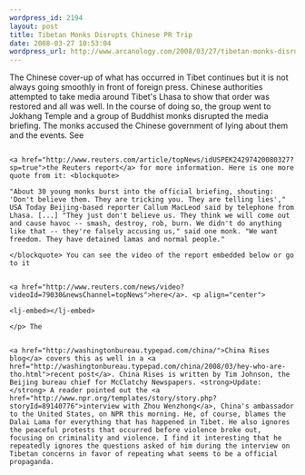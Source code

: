 ```yaml
--- 
wordpress_id: 2194
layout: post
title: Tibetan Monks Disrupts Chinese PR Trip
date: 2008-03-27 10:53:04
wordpress_url: http://www.arcanology.com/2008/03/27/tibetan-monks-disrupts-chinese-pr-trip/
---
```

The Chinese cover-up of what has occurred in Tibet continues but it is not always going smoothly in front of foreign press. Chinese authorities attempted to take media around Tibet's Lhasa to show that order was restored and all was well. In the course of doing so, the group went to Jokhang Temple and a group of Buddhist monks disrupted the media briefing. The monks accused the Chinese government of lying about them and the events. See 
                                                                                                                                                                                                                                                                                                                                                                                                                                                                                                                                                                                                                                                                                                                                                                                                                                                                                                      
                                                                                                                                                                                                                                                                                                                                                                                                                                                                                                                                                                                                                                                                                                                                                                                                                                                                                                      <a href="http://www.reuters.com/article/topNews/idUSPEK24297420080327?sp=true">the Reuters report</a> for more information. Here is one more quote from it: <blockquote>
                                                                                                                                                                                                                                                                                                                                                                                                                                                                                                                                                                                                                                                                                                                                                                                                                                                                                                        "About 30 young monks burst into the official briefing, shouting: 'Don't believe them. They are tricking you. They are telling lies'," USA Today Beijing-based reporter Callum MacLeod said by telephone from Lhasa. [...] "They just don't believe us. They think we will come out and cause havoc -- smash, destroy, rob, burn. We didn't do anything like that -- they're falsely accusing us," said one monk. "We want freedom. They have detained lamas and normal people."
                                                                                                                                                                                                                                                                                                                                                                                                                                                                                                                                                                                                                                                                                                                                                                                                                                                                                                      </blockquote> You can see the video of the report embedded below or go to it 
                                                                                                                                                                                                                                                                                                                                                                                                                                                                                                                                                                                                                                                                                                                                                                                                                                                                                                      
                                                                                                                                                                                                                                                                                                                                                                                                                                                                                                                                                                                                                                                                                                                                                                                                                                                                                                      <a href="http://www.reuters.com/news/video?videoId=79030&newsChannel=topNews">here</a>. <p align="center">
                                                                                                                                                                                                                                                                                                                                                                                                                                                                                                                                                                                                                                                                                                                                                                                                                                                                                                        <lj-embed></lj-embed>
                                                                                                                                                                                                                                                                                                                                                                                                                                                                                                                                                                                                                                                                                                                                                                                                                                                                                                      </p> The 
                                                                                                                                                                                                                                                                                                                                                                                                                                                                                                                                                                                                                                                                                                                                                                                                                                                                                                      
                                                                                                                                                                                                                                                                                                                                                                                                                                                                                                                                                                                                                                                                                                                                                                                                                                                                                                      <a href="http://washingtonbureau.typepad.com/china/">China Rises blog</a> covers this as well in a <a href="http://washingtonbureau.typepad.com/china/2008/03/hey-who-are-tho.html">recent post</a>. China Rises is written by Tim Johnson, the Beijing bureau chief for McClatchy Newspapers. <strong>Update:</strong> A reader pointed out the <a href="http://www.npr.org/templates/story/story.php?storyId=89140776">interview with Zhou Wenzhong</a>, China's ambassador to the United States, on NPR this morning. He, of course, blames the Dalai Lama for everything that has happened in Tibet. He also ignores the peaceful protests that occurred before violence broke out, focusing on criminality and violence. I find it interesting that he repeatedly ignores the questions asked of him during the interview on Tibetan concerns in favor of repeating what seems to be a official propaganda.